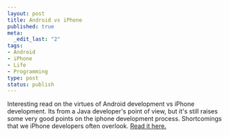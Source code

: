 ```yaml
--- 
layout: post
title: Android vs iPhone
published: true
meta: 
  _edit_last: "2"
tags: 
- Android
- iPhone
- Life
- Programming
type: post
status: publish
---
```

Interesting read on the virtues of Android development vs iPhone development. Its from a Java developer's point of view, but it's still raises some very good points on the iphone development process. Shortcomings that we iPhone developers often overlook. [Read it here.](http://greensopinion.blogspot.com/2009/07/android-versus-iphone-development.html)
